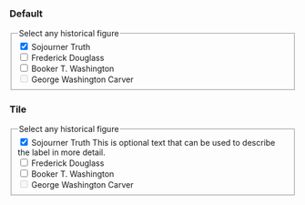 
<h3 class="site-preview-heading">Default</h3>
<form class="usa-form">
  <fieldset class="usa-fieldset">
    <legend class="usa-legend">Select any historical figure</legend>
    <div class="usa-checkbox">
      <input class="usa-checkbox__input" id="check-historical-truth" type="checkbox" name="historical-figures" value="sojourner-truth" checked>
      <label class="usa-checkbox__label" for="check-historical-truth">Sojourner Truth</label>
    </div>
    <div class="usa-checkbox">
      <input class="usa-checkbox__input" id="check-historical-douglass" type="checkbox" name="historical-figures" value="frederick-douglass">
      <label class="usa-checkbox__label" for="check-historical-douglass">Frederick Douglass</label>
    </div>
    <div class="usa-checkbox">
      <input class="usa-checkbox__input" id="check-historical-washington" type="checkbox" name="historical-figures" value="booker-t-washington">
      <label class="usa-checkbox__label" for="check-historical-washington">Booker T. Washington</label>
    </div>
    <div class="usa-checkbox">
      <input class="usa-checkbox__input" id="check-historical-carver" type="checkbox" name="historical-figures" value="george-washington-carver" disabled>
      <label class="usa-checkbox__label" for="check-historical-carver">George Washington Carver</label>
    </div>
  </fieldset>
</form>

<h3 class="site-preview-heading">Tile</h3>
<form class="usa-form">
  <fieldset class="usa-fieldset">
    <legend class="usa-legend">Select any historical figure</legend>
    <div class="usa-checkbox">
      <input class="usa-checkbox__input usa-checkbox__input--tile" id="check-historical-truth-2" type="checkbox" name="historical-figures-2" value="sojourner-truth" checked>
      <label class="usa-checkbox__label" for="check-historical-truth-2">Sojourner Truth <span class="usa-checkbox__label-description">This is optional text that can be used to describe the label in more detail.</span></label>
    </div>
    <div class="usa-checkbox">
      <input class="usa-checkbox__input usa-checkbox__input--tile" id="check-historical-douglass-2" type="checkbox" name="historical-figures-2" value="frederick-douglass">
      <label class="usa-checkbox__label" for="check-historical-douglass-2">Frederick Douglass</label>
    </div>
    <div class="usa-checkbox">
      <input class="usa-checkbox__input usa-checkbox__input--tile" id="check-historical-washington-2" type="checkbox" name="historical-figures-2" value="booker-t-washington">
      <label class="usa-checkbox__label" for="check-historical-washington-2">Booker T. Washington</label>
    </div>
    <div class="usa-checkbox">
      <input class="usa-checkbox__input usa-checkbox__input--tile" id="check-historical-carver-2" type="checkbox" name="historical-figures-2"  value="george-washington-carver" disabled>
      <label class="usa-checkbox__label" for="check-historical-carver-2">George Washington Carver</label>
    </div>
  </fieldset>
</form>